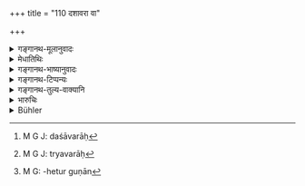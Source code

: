 +++
title = "110 दशावरा वा"

+++

<details><summary>गङ्गानथ-मूलानुवादः</summary>

When an assembly consisting of at least ten men,—or of at least three men firm in their duty,—declares a certain law, one should not seek to dispute it.—(110)
</details>

<details><summary>मेधातिथिः</summary>

दश अवरे यस्या **दशावरा**[^३७२] । यदि बहवो न संनिधीयन्ते दशावश्यं संनिधातव्याः । तदभावे **त्र्यवरा**[^३७३] । **वृत्तथेति** । यद् उक्तम् "अर्थकामेष्व् असक्तानाम्" (म्ध् २.१३) इति, तस्यैवायम् अनुवादः । न चैषा पुरुषसंख्या, अपि तु गुणसंख्या । तथा च वक्ष्यति "एको ऽपि वेदवित्" (म्ध् १२.११३) इति । एकस्य यतो गुणसमूहस्य बाहुल्येनासंभवात् पुरुषप्रधानतया संख्याया निर्देशः कृतः ॥ १२.११० ॥


[^३७३]:
     M G J: tryavarāḥ


[^३७२]:
     M G J: daśāvarāḥ

_तानीदानीं परिषत्त्वहेतुगुणान्_[^३७४]_ दर्शयति ।_


[^३७४]:
     M G: -hetur guṇān
</details>

<details><summary>गङ्गानथ-भाष्यानुवादः</summary>

That in which there are at least ten men;—if more cannot be brought together, there should be at least ten.

If this be not possible, there should be *at least three*.

‘*Firm in their duty*.’—This is a reference to what has been [said under 2.13].

What is meant to be emphasised here is not the *number*, but the
*qualification*; as in clear from what is going to be said in Verse 113
below, regarding ‘even a single Brāhmaṇa learned in the Veda, etc., etc.,’ and the larger numbers are mentioned only in view of the fact that it may be difficult to find any single person possessed with all the requisite qualifications.

The qualifications for membership of the Assembly are next enumerated.—(110)
</details>

<details><summary>गङ्गानथ-टिप्पन्यः</summary>

This verse is quoted in *Nityācārapradīpa* (p. 69).
</details>

<details><summary>गङ्गानथ-तुल्य-वाक्यानि</summary>

*Gautama* (28.49).—‘They declare that a *Pariṣad*, Assembly, shall
consist of at least the ten following—four men who have completely
studied the four Vedas, three men belonging to the first three orders,
and three men who know the different institutes of Law.’

*Baudhāyana* (1.1.7, 9).—‘On failure of the *śiṣṭas*, an assembly
consisting of at least ten members shall decide disputed points of Law.’
</details>

<details><summary>भारुचिः</summary>

तं दर्शयति ।
</details>

<details><summary>Bühler</summary>

110	Whatever an assembly, consisting either of at least ten, or of at least three persons who follow their prescribed occupations, declares to be law, the legal (force of) that one must not dispute.
</details>
